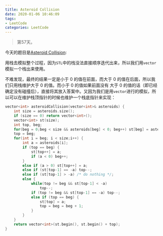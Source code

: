 ```yaml
---
title: Asteroid Collision
date: 2020-01-06 10:46:09
tags:
- LeetCode
categories: LeetCode
---
```


> 第57天。

今天的题目是[Asteroid Collision](https://leetcode.com/problems/asteroid-collision/submissions/):

用栈去模拟整个过程，因为`STL`中的栈没法直接顺序迭代出来，所以我们用`vector`模拟一个栈出来使用。

不难发现，最终的结果一定是小于 0 的值在前面，而大于 0 的值在后面，所以我们只用栈维护大于 0 的值。而小于 0 的值如果前面没有 大于 0 的值的话（即已经确定没有碰撞后），直接将其放入答案中。又因为我们是用`vector`进行的模拟，所以可以在维护栈顶指针的时候也维护一个栈底指针来实现：

```c++
vector<int> asteroidCollision(vector<int>& asteroids) {
    int size = asteroids.size();
    if (size == 0) return vector<int>();
    vector<int> st(size);
    int top, beg;
    for(beg = 0;beg < size && asteroids[beg] < 0; beg++) st[beg] = asteroids[beg];
    top = beg;
    for(int i = beg; i < size;i++) {
        int a = asteroids[i];
        if (top == beg) { 
            st[top++] = a;
            if (a < 0) beg++;
        }
        else if (a > 0) st[top++] = a;
        else if (st[top-1] == -a) top--;
        else if (st[top-1] > -a) /* do nothing */;
        else {
            while(top != beg && st[top-1] < -a)
                top--;
            if (top != beg && st[top-1] == -a) top--;
            else if (top == beg) {
                st[top] = a;
                top = beg = beg + 1;
            }
        }
    }
    return vector<int>(st.begin(), st.begin() + top);
}
```

